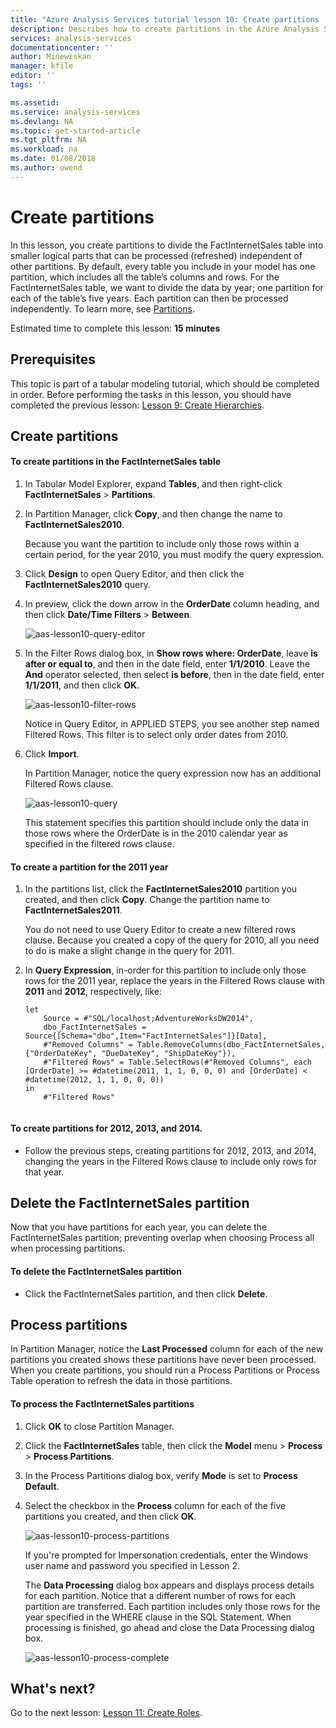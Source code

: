 ```yaml
---
title: "Azure Analysis Services tutorial lesson 10: Create partitions | Microsoft Docs"
description: Describes how to create partitions in the Azure Analysis Services tutorial project. 
services: analysis-services
documentationcenter: ''
author: Minewiskan
manager: kfile
editor: ''
tags: ''

ms.assetid: 
ms.service: analysis-services
ms.devlang: NA
ms.topic: get-started-article
ms.tgt_pltfrm: NA
ms.workload: na
ms.date: 01/08/2018
ms.author: owend
---
```

# Create partitions

In this lesson, you create partitions to divide the FactInternetSales table into smaller logical parts that can be processed (refreshed) independent of other partitions. By default, every table you include in your model has one partition, which includes all the table’s columns and rows. For the FactInternetSales table, we want to divide the data by year; one partition for each of the table’s five years. Each partition can then be processed independently. To learn more, see [Partitions](https://docs.microsoft.com/sql/analysis-services/tabular-models/partitions-ssas-tabular). 
  
Estimated time to complete this lesson: **15 minutes**  
  
## Prerequisites  
This topic is part of a tabular modeling tutorial, which should be completed in order. Before performing the tasks in this lesson, you should have completed the previous lesson: [Lesson 9: Create Hierarchies](../tutorials/aas-lesson-9-create-hierarchies.md).  
  
## Create partitions  
  
#### To create partitions in the FactInternetSales table  
  
1.  In Tabular Model Explorer, expand **Tables**, and then right-click **FactInternetSales** > **Partitions**.  
  
2.  In Partition Manager, click **Copy**, and then change the name to **FactInternetSales2010**.
  
    Because you want the partition to include only those rows within a certain period, for the year 2010, you must modify the query expression.
  
4.  Click **Design** to open Query Editor, and then click the **FactInternetSales2010** query.

5.  In preview, click the down arrow in the **OrderDate** column heading, and then click **Date/Time Filters** > **Between**.

    ![aas-lesson10-query-editor](../tutorials/media/aas-lesson10-query-editor.png)

6.  In the Filter Rows dialog box, in **Show rows where: OrderDate**, leave **is after or equal to**, and then in the date field, enter **1/1/2010**. Leave the **And** operator selected, then select **is before**, then in the date field, enter **1/1/2011**, and then click **OK**.

    ![aas-lesson10-filter-rows](../tutorials/media/aas-lesson10-filter-rows.png)
    
    Notice in Query Editor, in APPLIED STEPS, you see another step named Filtered Rows. This filter is to select only order dates from 2010.

8.  Click **Import**.

    In Partition Manager, notice the query expression now has an additional Filtered Rows clause.

    ![aas-lesson10-query](../tutorials/media/aas-lesson10-query.png)
  
    This statement specifies this partition should include only the data in those rows where the OrderDate is in the 2010 calendar year as specified in the filtered rows clause.  
  
  
#### To create a partition for the 2011 year  
  
1.  In the partitions list, click the **FactInternetSales2010** partition you created, and then click **Copy**.  Change the partition name to **FactInternetSales2011**. 

    You do not need to use Query Editor to create a new filtered rows clause. Because you created a copy of the query for 2010, all you need to do is make a slight change in the query for 2011.
  
2.  In **Query Expression**, in-order for this partition to include only those rows for the 2011 year, replace the years in the Filtered Rows clause with **2011** and **2012**, respectively, like:  
  
    ```  
    let
        Source = #"SQL/localhost;AdventureWorksDW2014",
        dbo_FactInternetSales = Source{[Schema="dbo",Item="FactInternetSales"]}[Data],
        #"Removed Columns" = Table.RemoveColumns(dbo_FactInternetSales,{"OrderDateKey", "DueDateKey", "ShipDateKey"}),
        #"Filtered Rows" = Table.SelectRows(#"Removed Columns", each [OrderDate] >= #datetime(2011, 1, 1, 0, 0, 0) and [OrderDate] < #datetime(2012, 1, 1, 0, 0, 0))
    in
        #"Filtered Rows"
   
    ```  
  
#### To create partitions for 2012, 2013, and 2014.  
  
- Follow the previous steps, creating partitions for 2012, 2013, and 2014, changing the years in the Filtered Rows clause to include only rows for that year. 
  

## Delete the FactInternetSales partition
Now that you have partitions for each year, you can delete the FactInternetSales partition; preventing overlap when choosing Process all when processing partitions.

#### To delete the FactInternetSales partition
-  Click the FactInternetSales partition, and then click **Delete**.



## Process partitions  
In Partition Manager, notice the **Last Processed** column for each of the new partitions you created shows these partitions have never been processed. When you create partitions, you should run a Process Partitions or Process Table operation to refresh the data in those partitions.  
  
#### To process the FactInternetSales partitions  
  
1.  Click **OK** to close Partition Manager.  
  
2.  Click the **FactInternetSales** table, then click the **Model** menu > **Process** > **Process Partitions**.  
  
3.  In the Process Partitions dialog box, verify **Mode** is set to **Process Default**.  
  
4.  Select the checkbox in the **Process** column for each of the five partitions you created, and then click **OK**.  

    ![aas-lesson10-process-partitions](../tutorials/media/aas-lesson10-process-partitions.png)
  
    If you're prompted for Impersonation credentials, enter the Windows user name and password you specified in Lesson 2.  
  
    The **Data Processing** dialog box appears and displays process details for each partition. Notice that a different number of rows for each partition are transferred. Each partition includes only those rows for the year specified in the WHERE clause in the SQL Statement. When processing is finished, go ahead and close the Data Processing dialog box.  
  
    ![aas-lesson10-process-complete](../tutorials/media/aas-lesson10-process-complete.png)
  
 ## What's next?
Go to the next lesson: [Lesson 11: Create Roles](../tutorials/aas-lesson-11-create-roles.md). 
